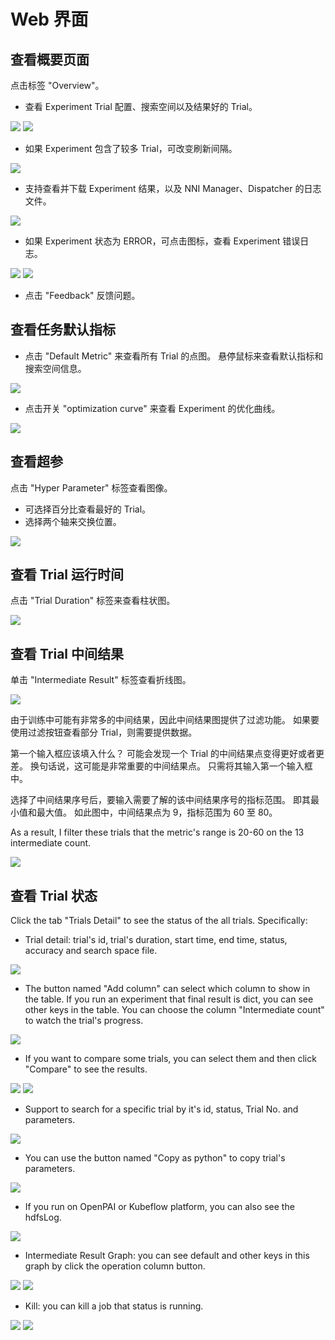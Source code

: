 # Web 界面

## 查看概要页面

点击标签 "Overview"。

* 查看 Experiment Trial 配置、搜索空间以及结果好的 Trial。

![](../../img/webui-img/over1.png) ![](../../img/webui-img/over2.png)

* 如果 Experiment 包含了较多 Trial，可改变刷新间隔。

![](../../img/webui-img/refresh-interval.png)

* 支持查看并下载 Experiment 结果，以及 NNI Manager、Dispatcher 的日志文件。

![](../../img/webui-img/download.png)

* 如果 Experiment 状态为 ERROR，可点击图标，查看 Experiment 错误日志。

![](../../img/webui-img/log-error.png) ![](../../img/webui-img/review-log.png)

* 点击 "Feedback" 反馈问题。

## 查看任务默认指标

* 点击 "Default Metric" 来查看所有 Trial 的点图。 悬停鼠标来查看默认指标和搜索空间信息。

![](../../img/webui-img/default-metric.png)

* 点击开关 "optimization curve" 来查看 Experiment 的优化曲线。

![](../../img/webui-img/best-curve.png)

## 查看超参

点击 "Hyper Parameter" 标签查看图像。

* 可选择百分比查看最好的 Trial。
* 选择两个轴来交换位置。

![](../../img/hyperPara.png)

## 查看 Trial 运行时间

点击 "Trial Duration" 标签来查看柱状图。

![](../../img/trial_duration.png)

## 查看 Trial 中间结果

单击 "Intermediate Result" 标签查看折线图。

![](../../img/webui-img/trials_intermeidate.png)

由于训练中可能有非常多的中间结果，因此中间结果图提供了过滤功能。 如果要使用过滤按钮查看部分 Trial，则需要提供数据。

第一个输入框应该填入什么？ 可能会发现一个 Trial 的中间结果点变得更好或者更差。 换句话说，这可能是非常重要的中间结果点。 只需将其输入第一个输入框中。

选择了中间结果序号后，要输入需要了解的该中间结果序号的指标范围。 即其最小值和最大值。 如此图中，中间结果点为 9，指标范围为 60 至 80。

As a result, I filter these trials that the metric's range is 20-60 on the 13 intermediate count.

![](../../img/webui-img/filter-intermediate.png)

## 查看 Trial 状态

Click the tab "Trials Detail" to see the status of the all trials. Specifically:

* Trial detail: trial's id, trial's duration, start time, end time, status, accuracy and search space file.

![](../../img/webui-img/detail-local.png)

* The button named "Add column" can select which column to show in the table. If you run an experiment that final result is dict, you can see other keys in the table. You can choose the column "Intermediate count" to watch the trial's progress.

![](../../img/webui-img/addColumn.png)

* If you want to compare some trials, you can select them and then click "Compare" to see the results.

![](../../img/webui-img/select-trial.png) ![](../../img/webui-img/compare.png)

* Support to search for a specific trial by it's id, status, Trial No. and parameters.

![](../../img/webui-img/search-trial.png)

* You can use the button named "Copy as python" to copy trial's parameters.

![](../../img/webui-img/copyParameter.png)

* If you run on OpenPAI or Kubeflow platform, you can also see the hdfsLog.

![](../../img/webui-img/detail-pai.png)

* Intermediate Result Graph: you can see default and other keys in this graph by click the operation column button.

![](../../img/webui-img/intermediate-btn.png) ![](../../img/webui-img/intermediate.png)

* Kill: you can kill a job that status is running.

![](../../img/webui-img/kill-running.png) ![](../../img/webui-img/canceled.png)
